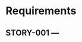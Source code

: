 # Requirements

## STORY-001 — <title>
---
id: STORY-001
type: story
status: ready
priority: P2
depends_on: []
component_tags: []
tasks_generated: false
story_fingerprint: ""
kind: feature
---
### Motivation
<why now>

### Acceptance
- <testable criterion>

### NFR
- <non-functional>

### Out of Scope
- <excluded>
